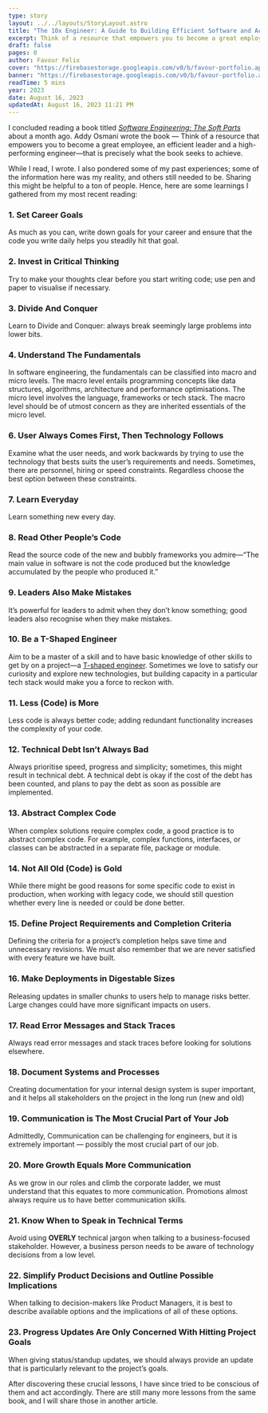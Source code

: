 ```yaml
---
type: story
layout: ../../layouts/StoryLayout.astro
title: "The 10x Engineer: A Guide to Building Efficient Software and Achieving Career Success"
excerpt: Think of a resource that empowers you to become a great employee, an efficient leader and a high-performing engineer — that is precisely what this article seeks to achieve.
draft: false
pages: 0
author: Favour Felix
cover: "https://firebasestorage.googleapis.com/v0/b/favour-portfolio.appspot.com/o/stories%2F10x-engineer.webp?alt=media&token=0c4706cf-c80b-4ed3-8fe3-a7539a3f89d5"
banner: "https://firebasestorage.googleapis.com/v0/b/favour-portfolio.appspot.com/o/stories%2F10x-engineer.webp?alt=media&token=0c4706cf-c80b-4ed3-8fe3-a7539a3f89d5"
readTime: 5 mins
year: 2023
date: August 16, 2023
updatedAt: August 16, 2023 11:21 PM
---
```


I concluded reading a book titled *[Software Engineering: The Soft Parts](https://addyosmani.com/blog/software-engineering-soft-parts)* about a month ago. Addy Osmani wrote the book — Think of a resource that empowers you to become a great employee, an efficient leader and a high-performing engineer—that is precisely what the book seeks to achieve.

While I read, I wrote. I also pondered some of my past experiences; some of the information here was my reality, and others still needed to be. Sharing this might be helpful to a ton of people. Hence, here are some learnings I gathered from my most recent reading:
<br>

### 1. Set Career Goals

As much as you can, write down goals for your career and ensure that the code you write daily helps you steadily hit that goal.
<br>

### 2. Invest in Critical Thinking

Try to make your thoughts clear before you start writing code; use pen and paper to visualise if necessary.
<br>

### 3. Divide And Conquer

Learn to Divide and Conquer: always break seemingly large problems into lower bits.
<br>

### 4. Understand The Fundamentals

In software engineering, the fundamentals can be classified into macro and micro levels. The macro level entails programming concepts like data structures, algorithms, architecture and performance optimisations. The micro level involves the language, frameworks or tech stack. The macro level should be of utmost concern as they are inherited essentials of the micro level.
<br>

### 6. User Always Comes First, Then Technology Follows

Examine what the user needs, and work backwards by trying to use the technology that bests suits the user’s requirements and needs. Sometimes, there are personnel, hiring or speed constraints. Regardless choose the best option between these constraints.
<br>

### 7. Learn Everyday

Learn something new every day.
<br>

### 8. Read Other People’s Code

Read the source code of the new and bubbly frameworks you admire—“The main value in software is not the code produced but the knowledge accumulated by the people who produced it.”
<br>

### 9. Leaders Also Make Mistakes

It’s powerful for leaders to admit when they don’t know something; good leaders also recognise when they make mistakes.
<br>

### 10. Be a T-Shaped Engineer

Aim to be a master of a skill and to have basic knowledge of other skills to get by on a project—a [T-shaped engineer](https://alexkondov.com/the-t-shaped-engineer/). Sometimes we love to satisfy our curiosity and explore new technologies, but building capacity in a particular tech stack would make you a force to reckon with.
<br>

### 11. Less (Code) is More

Less code is always better code; adding redundant functionality increases the complexity of your code.
<br>

### 12. Technical Debt Isn’t Always Bad

Always prioritise speed, progress and simplicity; sometimes, this might result in technical debt. A technical debt is okay if the cost of the debt has been counted, and plans to pay the debt as soon as possible are implemented.
<br>

### 13. Abstract Complex Code

When complex solutions require complex code, a good practice is to abstract complex code. For example, complex functions, interfaces, or classes can be abstracted in a separate file, package or module.
<br>

### 14. Not All Old (Code) is Gold

While there might be good reasons for some specific code to exist in production, when working with legacy code, we should still question whether every line is needed or could be done better.
<br>

### 15. Define Project Requirements and Completion Criteria

Defining the criteria for a project’s completion helps save time and unnecessary revisions. We must also remember that we are never satisfied with every feature we have built.
<br>

### 16. Make Deployments in Digestable Sizes

Releasing updates in smaller chunks to users help to manage risks better. Large changes could have more significant impacts on users.
<br>

### 17. Read Error Messages and Stack Traces

Always read error messages and stack traces before looking for solutions elsewhere.
<br>

### 18. Document Systems and Processes

Creating documentation for your internal design system is super important, and it helps all stakeholders on the project in the long run (new and old)
<br>

### 19. Communication is The Most Crucial Part of Your Job

Admittedly, Communication can be challenging for engineers, but it is extremely important — possibly the most crucial part of our job.
<br>

### 20. More Growth Equals More Communication

As we grow in our roles and climb the corporate ladder, we must understand that this equates to more communication. Promotions almost always require us to have better communication skills.
<br>

### 21. Know When to Speak in Technical Terms

Avoid using **OVERLY** technical jargon when talking to a business-focused stakeholder. However, a business person needs to be aware of technology decisions from a low level.
<br>

### 22. Simplify Product Decisions and Outline Possible Implications

When talking to decision-makers like Product Managers, it is best to describe available options and the implications of all of these options.
<br>

### 23. Progress Updates Are Only Concerned With Hitting Project Goals

When giving status/standup updates, we should always provide an update that is particularly relevant to the project’s goals.
<br>

After discovering these crucial lessons, I have since tried to be conscious of them and act accordingly. There are still many more lessons from the same book, and I will share those in another article.
